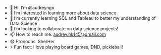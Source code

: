 - 👋 Hi, I’m @audreyngo
- 👀 I’m interested in learning more about data science 
- 🌱 I’m currently learning SQL and Tableau to better my understanding of Data Science
- 💞️ I’m looking to collaborate on data science projects!
- 📫 How to reach me: audrey.hk145@gmail.com
- 😄 Pronouns: She/Her
- ⚡ Fun fact: I love playing board games, DND, pickleball!

<!---
audreyngo/audreyngo is a ✨ special ✨ repository because its `README.md` (this file) appears on your GitHub profile.
You can click the Preview link to take a look at your changes.
--->
